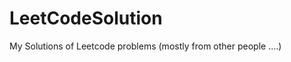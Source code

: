LeetCodeSolution
================

My Solutions of Leetcode problems (mostly from other people ....)
